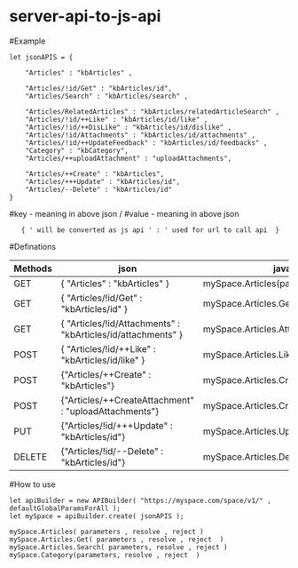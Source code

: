 # server-api-to-js-api

#Example

```
let jsonAPIS = {

	"Articles" : "kbArticles" ,
	
	"Articles/!id/Get" : "kbArticles/id",
	"Articles/Search" : "kbArticles/search" ,
	
	"Articles/RelatedArticles" : "kbArticles/relatedArticleSearch" ,
	"Articles/!id/++Like" : "kbArticles/id/like" ,
	"Articles/!id/++DisLike" : "kbArticles/id/dislike" ,
	"Articles/!id/Attachments" : "kbArticles/id/attachments" ,
	"Articles/!id/++UpdateFeedback" : "kbArticles/id/feedbacks" ,
	"Category" : "kbCategory",
	"Articles/++uploadAttachment" : "uploadAttachments",
	
	"Articles/++Create" : "kbArticles",
	"Articles/+++Update" : "kbArticles/id", 
	"Articles/--Delete" : "kbArticles/id"	
}

```

#key - meaning in above json /  #value - meaning in above json 

```  
   { ' will be converted as js api ' : ' used for url to call api  }
```

#Definations 

Methods       | json          | javascript api  | urls 
------------- | ------------- | --------------  | ----------------
GET           |  { "Articles" : "kbArticles" }  | mySpace.Articles(parameters)    | `https://myspace.com/space/v1/kbArticles?globalparams`   
GET  | { "Articles/!id/Get" : "kbArticles/id" }   | mySpace.Articles.Get({ id : `<id>` })    | `https://myspace.com/space/v1/kbArticles/<id>?globalparams` 
GET  | { "Articles/!id/Attachments" : "kbArticles/id/attachments" }  | mySpace.Articles.Attachments({ id : `<id>` }) | `https://myspace.com/space/v1/kbArticles/<id>/attachments?globalparams` 
POST  | { "Articles/!id/++Like" : "kbArticles/id/like" }  | mySpace.Articles.Like({ id : `<id>`})    | `https://myspace.com/space/v1/kbArticles/<id>/like?globalparams`
POST  | {"Articles/++Create" : "kbArticles"} | mySpace.Articles.Create({ all the data })    | `https://myspace.com/space/v1/kbArticles?globalparams`
POST  | {"Articles/++CreateAttachment" : "uploadAttachments"} | mySpace.Articles.CreateAttachment(FormData) | `https://myspace.com/space/v1/uploadAttachments?globalparams`  
PUT  | {"Articles/!id/+++Update" : "kbArticles/id"} | mySpace.Articles.Update({ all the data })    | `https://myspace.com/space/v1/kbArticles/<id>?globalparams`
DELETE  | {"Articles/!id/--Delete" : "kbArticles/id"} | mySpace.Articles.Delete({ id : `<id>` })    | `https://myspace.com/space/v1/kbArticles/<id>?globalparams`



#How to use

```
let apiBuilder = new APIBuilder( "https://myspace.com/space/v1/" , defaultGlobalParamsForAll );
let mySpace = apiBuilder.create( jsonAPIS );

mySpace.Articles( parameters , resolve , reject ) 
mySpace.Articles.Get( parameters , resolve , reject  ) 
mySpace.Articles.Search( parameters, resolve , reject )
mySpace.Category(parameters, resolve , reject  )
  
```

